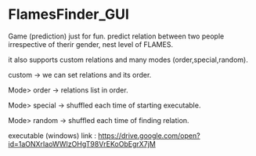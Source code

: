 # FlamesFinder_GUI
Game (prediction) just for fun.
predict relation between two people irrespective of therir gender,
nest level of FLAMES.

it also supports custom relations and many modes (order,special,random).

custom -> we can set relations and its order.

Mode> order -> relations list in order.

Mode> special -> shuffled each time of starting executable.

Mode> random -> shuffled each time of finding relation.

executable (windows) link : https://drive.google.com/open?id=1aONXrIaoWWIzOHgT98VrEKoObEgrX7jM
